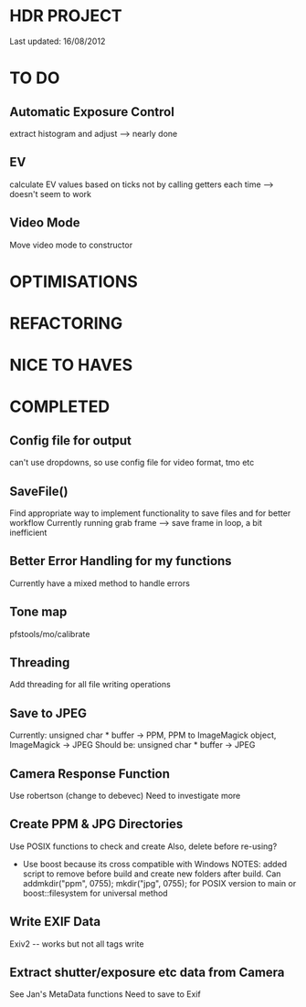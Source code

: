 HDR PROJECT
===========

Last updated: 16/08/2012

TO DO
=====

Automatic Exposure Control
-------------------------
extract histogram and adjust
--> nearly done

EV
---
calculate EV values based on ticks not by calling getters each time
--> doesn't seem to work

Video Mode
----------
Move video mode to constructor

OPTIMISATIONS
=============

REFACTORING
===========

NICE TO HAVES
=============

COMPLETED
=========

Config file for output
-------------------------
can't use dropdowns, so use config file for video format, tmo etc


SaveFile()
----------
Find appropriate  way to implement functionality to save files and for better workflow
Currently running grab frame --> save frame in loop, a bit inefficient

Better Error Handling for my functions
--------------------------------------
Currently have a mixed method to handle errors


Tone map
------------------------
pfstools/mo/calibrate

Threading
---------
Add threading for all file writing operations


Save to JPEG 
------------
Currently: unsigned char * buffer -> PPM, PPM to ImageMagick object, ImageMagick -> JPEG
Should be: unsigned char * buffer -> JPEG

Camera Response Function 
------------------------
Use robertson (change to debevec)
Need to investigate more

Create PPM & JPG Directories
----------------------------
Use POSIX functions to check and create
Also, delete before re-using?
* Use boost because its cross compatible with Windows
NOTES: added script to remove before build and create new folders after build. 
Can addmkdir("ppm", 0755);
mkdir("jpg", 0755);
for POSIX version to main or boost::filesystem for universal method


Write EXIF Data 
-----------------------
Exiv2 -- works but not all tags write 

Extract shutter/exposure etc data from Camera
---------------------------------------------
See Jan's MetaData functions
Need to save to Exif